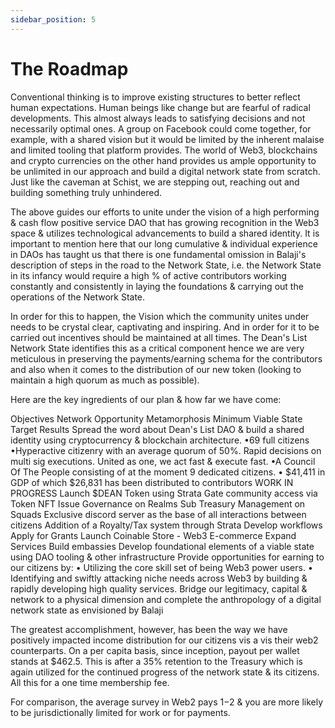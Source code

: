 ```yaml
---
sidebar_position: 5
---
```


# The Roadmap

Conventional thinking is to improve existing structures to better reflect human expectations. Human beings like change but are fearful of radical developments. This almost always leads to satisfying decisions and not necessarily optimal ones. A group on Facebook could come together, for example, with a shared vision but it would be limited by the inherent malaise and limited tooling that platform provides. The world of Web3, blockchains and crypto currencies on the other hand provides us ample opportunity to be unlimited in our approach and build a digital network state from scratch. Just like the caveman at Schist, we are stepping out, reaching out and building something truly unhindered.

The above guides our efforts to unite under the vision of a high performing & cash flow positive service DAO that has growing recognition in the Web3 space & utilizes technological advancements to build a shared identity. It is important to mention here that our long cumulative & individual experience in DAOs has taught us that there is one fundamental omission in Balaji's description of steps in the road to the Network State, i.e. the Network State in its infancy would require a high % of active contributors working constantly and consistently in laying the foundations & carrying out the operations of the Network State.

In order for this to happen, the Vision which the community unites under needs to be crystal clear, captivating and inspiring. And in order for it to be carried out incentives should be maintained at all times. The Dean's List Network State identifies this as a critical component hence we are very meticulous in preserving the payments/earning schema for the contributors and also when it comes to the distribution of our new token (looking to maintain a high quorum as much as possible).

Here are the key ingredients of our plan & how far we have come:

Objectives Network Opportunity Metamorphosis Minimum Viable State Target Results Spread the word about Dean's List DAO & build a shared identity using cryptocurrency & blockchain architecture. •69 full citizens •Hyperactive citizenry with an average quorum of 50%. Rapid decisions on multi sig executions. United as one, we act fast & execute fast. •A Council Of The People consisting of at the moment 9 dedicated citizens. • $41,411 in GDP of which $26,831 has been distributed to contributors WORK IN PROGRESS Launch $DEAN Token using Strata Gate community access via Token NFT Issue Governance on Realms Sub Treasury Management on Squads Exclusive discord server as the base of all interactions between citizens Addition of a Royalty/Tax system through Strata Develop workflows Apply for Grants Launch Coinable Store - Web3 E-commerce Expand Services Build embassies Develop foundational elements of a viable state using DAO tooling & other infrastructure Provide opportunities for earning to our citizens by: • Utilizing the core skill set of being Web3 power users. • Identifying and swiftly attacking niche needs across Web3 by building & rapidly developing high quality services. Bridge our legitimacy, capital & network to a physical dimension and complete the anthropology of a digital network state as envisioned by Balaji

The greatest accomplishment, however, has been the way we have positively impacted income distribution for our citizens vis a vis their web2 counterparts. On a per capita basis, since inception, payout per wallet stands at $462.5. This is after a 35% retention to the Treasury which is again utilized for the continued progress of the network state & its citizens. All this for a one time membership fee.

For comparison, the average survey in Web2 pays $1-$2 & you are more likely to be jurisdictionally limited for work or for payments.
